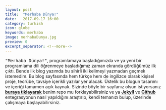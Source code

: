 ```yaml
---
layout: post
title:  "Merhaba Dünya!"
date:   2017-09-17 16:00
category: turkish
icon: globe
keywords: merhaba
image: merhabaDunya.jpg
preview: 0
excerpt_separator: <!--more-->
---
```


<kbd>"Merhaba Dünya!"</kbd>, programlamaya başladığımızda ve ya yeni bir programlama dili öğrenmeye başladığımız zaman ekranda gördüğümüz ilk çıktı. Bende ilk blog yazımda bu sihirli iki kelimeyi yazmadan geçmek istemedim. Bu blog sayfasında hem türkçe hem de ingilizce olarak kişisel proje, tecrübe, tavsiye içerikli yazılar yer alacak. <!--more-->Üstelik bu blogun tasarımı ve içeriği tamamen açık kaynak. Sizinde böyle bir sayfanız olsun istiyorsanız <strong>[buraya tiklayarak](https://github.com/beratgumus/beratgumus.github.io)</strong> benim repo mu forklayabilirsiniz ve ya <strong>[Jekyll](https://jekyllrb.com/)</strong> ve <strong>[Github](https://github.com/)</strong> entegrasyonun nasıl yapıldığını araştırıp, kendi temanızı bulup, üzerinde çalışmaya başlayabilirsiniz.